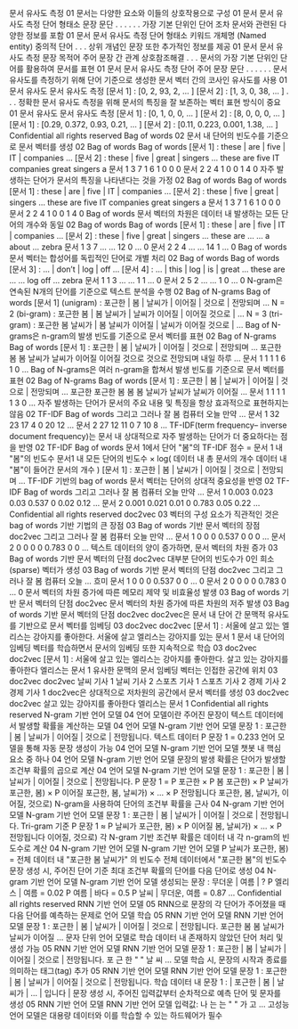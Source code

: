 문서 유사도 측정
01
문서는 다양한 요소와 이들의 상호작용으로 구성
01
문서
문서 유사도 측정
단어
형태소
문장
문단
.
.
.
.
.
.
가장 기본 단위인 단어 조차 문서와 관련된 다양한 정보를 포함
01
문서
문서 유사도 측정
단어
형태소
키워드
개체명 (Named entity)
중의적 단어
.
.
.
상위 개념인 문장 또한 추가적인 정보를 제공
01
문서
문서 유사도 측정
문장
목적어
주어
문장 간 관계
상호참조해결
.
.
.
문서의 가장 기본 단위인 단어를 활용하여 문서를 표현
01
문서
문서 유사도 측정
단어
주어
문장
문단
.
.
.
.
.
.
문서 유사도를 측정하기 위해 단어 기준으로 생성한 문서 벡터 간의 코사인 유사도를 사용
01
문서 유사도
문서 유사도 측정
[문서 1] : [0, 2, 93, 2, … ]
[문서 2] : [1, 3, 0, 38, … ]
.
.
.
정확한 문서 유사도 측정을 위해 문서의 특징을 잘 보존하는 벡터 표현 방식이 중요
01
문서 유사도
문서 유사도 측정
[문서 1] : [0, 1, 0, 0, … ]
[문서 2] : [8, 0, 0, 0, … ]
[문서 1] : [0.29, 0.372, 0.93, 0.21, … ]
[문서 2] : [0.11, 0.223, 0.001, 1.38, … ]
Confidential all rights reserved
Bag of words
02
문서 내 단어의 빈도수를 기준으로 문서 벡터를 생성
02
Bag of words
Bag of words
[문서 1] : these | are | five | IT | companies …
[문서 2] : these | five | great | singers …
these are five IT companies great singers a
문서 1 3 7 1 6 1 0 0 0
문서 2 2 4 1 0 0 1 4 0
자주 발생하는 단어가 문서의 특징을 나타낸다는 것을 가정
02
Bag of words
Bag of words
[문서 1] : these | are | five | IT | companies …
[문서 2] : these | five | great | singers …
these are five IT companies great singers a
문서 1 3 7 1 6 1 0 0 0
문서 2 2 4 1 0 0 1 4 0
Bag of words 문서 벡터의 차원은 데이터 내 발생하는 모든 단어의 개수와 동일
02
Bag of words
Bag of words
[문서 1] : these | are | five | IT | companies …
[문서 2] : these | five | great | singers …
these are … … a about … zebra
문서 1 3 7 … … 12 0 … 0
문서 2 2 4 … … 14 1 … 0
Bag of words 문서 벡터는 합성어를 독립적인 단어로 개별 처리
02
Bag of words
Bag of words
[문서 3] : … | don’t | log | off …
[문서 4] : … | this | log | is | great …
these are … … log off … zebra
문서 1 1 3 … … 1 1 … 0
문서 2 5 2 … … 1 0 … 0
N-gram은 연속된 N개의 단어를 기준으로 텍스트 분석을 수행
02
Bag of N-grams
Bag of words
[문서 1] (unigram) : 포근한 | 봄 | 날씨가 | 이어질 | 것으로 | 전망되며 …
N = 2 (bi-gram) : 포근한 봄 | 봄 날씨가 | 날씨가 이어질 | 이어질 것으로 | …
N = 3 (tri-gram) : 포근한 봄 날씨가 | 봄 날씨가 이어질 | 날씨가 이어질 것으로 | …
Bag of N-grams은 n-gram의 발생 빈도를 기준으로 문서 벡터를 표현
02
Bag of N-grams
Bag of words
[문서 1] : 포근한 | 봄 | 날씨가 | 이어질 | 것으로 | 전망되며 …
포근한 봄 봄 날씨가 날씨가
이어질
이어질
것으로
것으로
전망되며
내일 하루 …
문서 1 1 1 1 6 1 0 …
Bag of N-grams은 여러 n-gram을 합쳐서 발생 빈도를 기준으로 문서 벡터를 표현
02
Bag of N-grams
Bag of words
[문서 1] : 포근한 | 봄 | 날씨가 | 이어질 | 것으로 | 전망되며 …
포근한 포근한 봄 봄 봄 날씨가 날씨가
날씨가
이어질
…
문서 1 1 1 1 1 3 0 …
자주 발생하는 단어가 문서의 주요 내용 및 특징을 항상 효과적으로 표현하지는 않음
02
TF-IDF
Bag of words
그리고 그러나 잘 봄 컴퓨터 오늘 만약 …
문서 1 32 23 17 4 0 20 12 …
문서 2 27 12 11 0 7 10 8 …
TF-IDF(term frequency– inverse document frequency)는 문서 내
상대적으로 자주 발생하는 단어가 더 중요하다는 점을 반영
02
TF-IDF
Bag of words
문서 1에서 단어 "봄"의 TF-IDF 점수 =
문서 1 내 "봄"의 빈도수
문서1 내 모든 단어의 빈도수 × log(
데이터 내 총 문서의 개수
데이터 내 "봄"이 들어간 문서의 개수
)
[문서 1] : 포근한 | 봄 | 날씨가 | 이어질 | 것으로 | 전망되며 …
TF-IDF 기반의 bag of words 문서 벡터는 단어의 상대적 중요성을 반영
02
TF-IDF
Bag of words
그리고 그러나 잘 봄 컴퓨터 오늘 만약 …
문서 1 0.003 0.023 0.03 0.537 0 0.02 0.12 …
문서 2 0.001 0.021 0.01 0 0.783 0.05 0.22 …
Confidential all rights reserved
doc2vec
03
벡터의 구성 요소가 직관적인 것은 bag of words 기반 기법의 큰 장점
03
Bag of words 기반 문서 벡터의 장점
doc2vec
그리고 그러나 잘 봄 컴퓨터 오늘 만약 …
문서 1 0 0 0 0.537 0 0 0 …
문서 2 0 0 0 0 0.783 0 0 …
텍스트 데이터의 양이 증가하면, 문서 벡터의 차원 증가
03
Bag of words 기반 문서 벡터의 단점
doc2vec
대부분 단어의 빈도수가 0인 희소(sparse) 벡터가 생성
03
Bag of words 기반 문서 벡터의 단점
doc2vec
그리고 그러나 잘 봄 컴퓨터 오늘 … 흐미
문서 1 0 0 0 0.537 0 0 … 0
문서 2 0 0 0 0 0.783 0 … 0
문서 벡터의 차원 증가에 따른 메모리 제약 및 비효율성 발생
03
Bag of words 기반 문서 벡터의 단점
doc2vec
문서 벡터의 차원 증가에 따른 차원의 저주 발생
03
Bag of words 기반 문서 벡터의 단점
doc2vec
doc2vec은 문서 내 단어 간 문맥적 유사도를 기반으로 문서 벡터를 임베딩
03
doc2vec
doc2vec
[문서 1] : 서울에 살고 있는 엘리스는 강아지를 좋아한다.
서울에
살고
엘리스는
강아지를
있는
문서 1
문서 내 단어의 임베딩 벡터를 학습하면서 문서의 임베딩 또한 지속적으로 학습
03
doc2vec
doc2vec
[문서 1] : 서울에 살고 있는 엘리스는 강아지를 좋아한다.
살고
있는
강아지를
좋아한다
엘리스는
문서 1
유사한 문맥의 문서 임베딩 벡터는 인접한 공간에 위치
03
doc2vec
doc2vec
날씨 기사 1
날씨 기사 2
스포츠 기사 1
스포츠 기사 2
경제 기사 2
경제 기사 1
doc2vec은 상대적으로 저차원의 공간에서 문서 벡터를 생성
03
doc2vec
doc2vec
살고
있는
강아지를
좋아한다
엘리스는
문서 1
Confidential all rights reserved
N-gram 기반 언어 모델
04
언어 모델이란 주어진 문장이 텍스트 데이터에서 발생할 확률을 계산하는 모델
04
언어 모델
N-gram 기반 언어 모델
문장 1 : 포근한 | 봄 | 날씨가 | 이어질 | 것으로 | 전망됩니다.
텍스트 데이터
P 문장 1 = 0.233
언어 모델을 통해 자동 문장 생성이 가능
04
언어 모델
N-gram 기반 언어 모델
챗봇 내 핵심 요소 중 하나
04
언어 모델
N-gram 기반 언어 모델
문장의 발생 확률은 단어가 발생할 조건부 확률의 곱으로 계산
04
언어 모델
N-gram 기반 언어 모델
문장 1 : 포근한 | 봄 | 날씨가 | 이어질 | 것으로 | 전망됩니다.
P 문장 1 = P 포근한 × P 봄 포근한) × P 날씨가 포근한, 봄) ×
P 이어질 포근한, 봄, 날씨가) × … × P 전망됩니다 포근한, 봄, 날씨가, 이어질, 것으로)
N-gram을 사용하여 단어의 조건부 확률을 근사
04
N-gram 기반 언어 모델
N-gram 기반 언어 모델
문장 1 : 포근한 | 봄 | 날씨가 | 이어질 | 것으로 | 전망됩니다.
Tri-gram 기준 P 문장 1 ≈ P 날씨가 포근한, 봄) × P 이어질 봄, 날씨가) × … ×
P 전망됩니다 이어질, 것으로)
각 N-gram 기반 조건부 확률은 데이터 내 각 n-gram의 빈도수로 계산
04
N-gram 기반 언어 모델
N-gram 기반 언어 모델
P 날씨가 포근한, 봄) =
전체 데이터 내 "포근한 봄 날씨가" 의 빈도수
전체 데이터에서 "포근한 봄"의 빈도수
문장 생성 시, 주어진 단어 기준 최대 조건부 확률의 단어를 다음 단어로 생성
04
N-gram 기반 언어 모델
N-gram 기반 언어 모델
생성되는 문장 : 무더운 | 여름 | ?
P 엘리스 | 여름 = 0.02
P 여름 | 바다 = 0.5
P 날씨 | 무더운, 여름 = 0.87
…
Confidential all rights reserved
RNN 기반 언어 모델
05
RNN으로 문장의 각 단어가 주어졌을 때 다음 단어를 예측하는 문제로 언어 모델 학습
05
RNN 기반 언어 모델
RNN 기반 언어 모델
문장 1 : 포근한 | 봄 | 날씨가 | 이어질 | 것으로 | 전망됩니다.
포근한
봄
봄
날씨가
날씨가
이어질
…
문자 단위 언어 모델로 학습 데이터 내 존재하지 않았던 단어 처리 및 생성 가능
05
RNN 기반 언어 모델
RNN 기반 언어 모델
문장 1 : 포근한 | 봄 | 날씨가 | 이어질 | 것으로 | 전망됩니다.
포
근
한
" "
날
씨
…
모델 학습 시, 문장의 시작과 종료를 의미하는 태그(tag) 추가
05
RNN 기반 언어 모델
RNN 기반 언어 모델
문장 1 : 포근한 | 봄 | 날씨가 | 이어질 | 것으로 | 전망됩니다.
학습 데이터 내 문장 1 : <Start> | 포근한 | 봄 | 날씨가 | … | 입니다 | <End>
문장 생성 시, 주어진 입력값부터 순차적으로 예측 단어 및 문자를 생성
05
RNN 기반 언어 모델
RNN 기반 언어 모델
입력값: 나
는
는
" "
가
고
…
고성능 언어 모델은 대용량 데이터와 이를 학습할 수 있는 하드웨어가 필수
